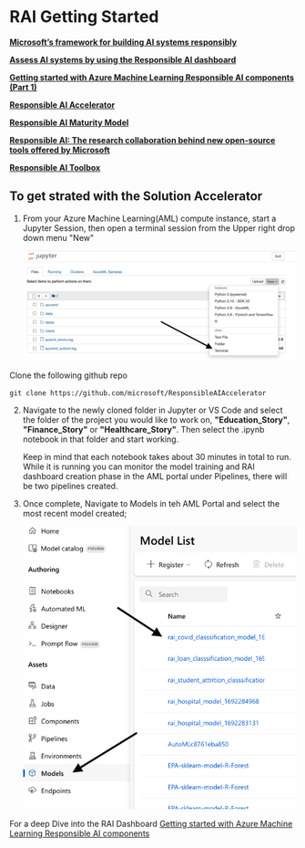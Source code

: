 # RAI Getting Started

[**Microsoft’s framework for building AI systems responsibly**](https://blogs.microsoft.com/on-the-issues/2022/06/21/microsofts-framework-for-building-ai-systems-responsibly/)

[**Assess AI systems by using the Responsible AI dashboard**](https://learn.microsoft.com/en-us/azure/machine-learning/concept-responsible-ai-dashboard?view=azureml-api-2)

[**Getting started with Azure Machine Learning Responsible AI components (Part 1)**](https://techcommunity.microsoft.com/t5/ai-machine-learning-blog/getting-started-with-azure-machine-learning-responsible-ai/ba-p/3746948?WT.mc_id=aiml-71289-ruyakubu)

[**Responsible AI Accelerator**](https://github.com/microsoft/ResponsibleAIAccelerator/tree/main)

[**Responsible AI Maturity Model**](https://www.microsoft.com/en-us/research/publication/responsible-ai-maturity-model/)

[**Responsible AI: The research collaboration behind new open-source tools offered by Microsoft**](https://www.microsoft.com/en-us/research/blog/responsible-ai-the-research-collaboration-behind-new-open-source-tools-offered-by-microsoft/)

[**Responsible AI Toolbox**](https://github.com/microsoft/responsible-ai-toolbox)




## To get strated with the Solution Accelerator 

1. From your Azure Machine Learning(AML) compute instance, start a Jupyter Session, then open a terminal session from the Upper right drop down menu "New"

     ![Open Terminal.](/images/Terminal.png)

  Clone the following github repo 
  ```
  git clone https://github.com/microsoft/ResponsibleAIAccelerator
  ```

2. Navigate to the newly cloned folder in Jupyter or VS Code and select the folder of the project you would like to work on, **"Education_Story"**, **"Finance_Story"** or **"Healthcare_Story"**.  Then select the .ipynb notebook in that folder and start working.

   Keep in mind that each notebook takes about 30 minutes in total to run. While it is running you can monitor the model training and RAI dashboard creation phase in the AML portal under Pipelines, there will be two pipelines created. 

3. Once complete, Navigate to Models in teh AML Portal and select the most recent model created;

   
     ![AML Model selection.](/images/ModelsList.png)



For a deep Dive into the RAI Dashboard 
[Getting started with Azure Machine Learning Responsible AI components](https://techcommunity.microsoft.com/t5/ai-machine-learning-blog/getting-started-with-azure-machine-learning-responsible-ai/ba-p/3746948?WT.mc_id=aiml-71289-ruyakubu)
